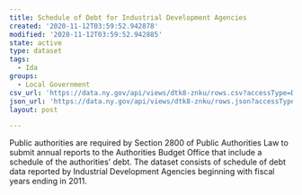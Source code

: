 ```yaml
---
title: Schedule of Debt for Industrial Development Agencies
created: '2020-11-12T03:59:52.942878'
modified: '2020-11-12T03:59:52.942885'
state: active
type: dataset
tags:
  - Ida
groups:
  - Local Government
csv_url: 'https://data.ny.gov/api/views/dtk8-znku/rows.csv?accessType=DOWNLOAD'
json_url: 'https://data.ny.gov/api/views/dtk8-znku/rows.json?accessType=DOWNLOAD'
layout: post

---
```

Public authorities are required by Section 2800 of Public Authorities Law to submit annual reports to the Authorities Budget Office that include a schedule of the authorities’ debt.  The dataset consists of schedule of debt data reported by Industrial Development Agencies beginning with fiscal years ending in 2011.
